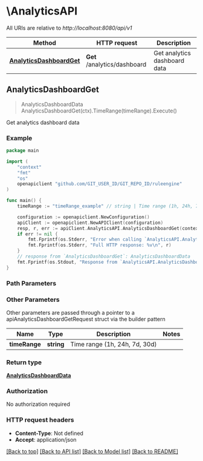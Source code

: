 # \AnalyticsAPI

All URIs are relative to *http://localhost:8080/api/v1*

Method | HTTP request | Description
------------- | ------------- | -------------
[**AnalyticsDashboardGet**](AnalyticsAPI.md#AnalyticsDashboardGet) | **Get** /analytics/dashboard | Get analytics dashboard data



## AnalyticsDashboardGet

> AnalyticsDashboardData AnalyticsDashboardGet(ctx).TimeRange(timeRange).Execute()

Get analytics dashboard data



### Example

```go
package main

import (
	"context"
	"fmt"
	"os"
	openapiclient "github.com/GIT_USER_ID/GIT_REPO_ID/ruleengine"
)

func main() {
	timeRange := "timeRange_example" // string | Time range (1h, 24h, 7d, 30d) (optional)

	configuration := openapiclient.NewConfiguration()
	apiClient := openapiclient.NewAPIClient(configuration)
	resp, r, err := apiClient.AnalyticsAPI.AnalyticsDashboardGet(context.Background()).TimeRange(timeRange).Execute()
	if err != nil {
		fmt.Fprintf(os.Stderr, "Error when calling `AnalyticsAPI.AnalyticsDashboardGet``: %v\n", err)
		fmt.Fprintf(os.Stderr, "Full HTTP response: %v\n", r)
	}
	// response from `AnalyticsDashboardGet`: AnalyticsDashboardData
	fmt.Fprintf(os.Stdout, "Response from `AnalyticsAPI.AnalyticsDashboardGet`: %v\n", resp)
}
```

### Path Parameters



### Other Parameters

Other parameters are passed through a pointer to a apiAnalyticsDashboardGetRequest struct via the builder pattern


Name | Type | Description  | Notes
------------- | ------------- | ------------- | -------------
 **timeRange** | **string** | Time range (1h, 24h, 7d, 30d) | 

### Return type

[**AnalyticsDashboardData**](AnalyticsDashboardData.md)

### Authorization

No authorization required

### HTTP request headers

- **Content-Type**: Not defined
- **Accept**: application/json

[[Back to top]](#) [[Back to API list]](../README.md#documentation-for-api-endpoints)
[[Back to Model list]](../README.md#documentation-for-models)
[[Back to README]](../README.md)

